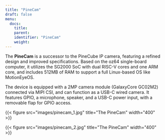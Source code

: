 ```yaml
---
title: "PineCam"
draft: false
menu:
  docs:
    title:
    parent:
    identifier: "PineCam"
    weight:
---
```


The **PineCam** is a successor to the PineCube IP camera, featuring a refined design and improved specifications. Based on the oz64 single-board computer, it utilizes the SG2000 SoC with dual RISC-V cores and one ARM core, and includes 512MB of RAM to support a full Linux-based OS like MotionEyeOS. 

The device is equipped with a 2MP camera module (GalaxyCore GC02M2) connected via MIPI CSI, and can function as a USB-C wired camera. It features GPIO, a microphone, speaker, and a USB-C power input, with a removable flap for GPIO access.


{{< figure src="images/pinecam_1.jpg" title="The PineCam" width="400" >}}

{{< figure src="images/pinecam_2.jpg" title="The PineCam" width="400" >}}

